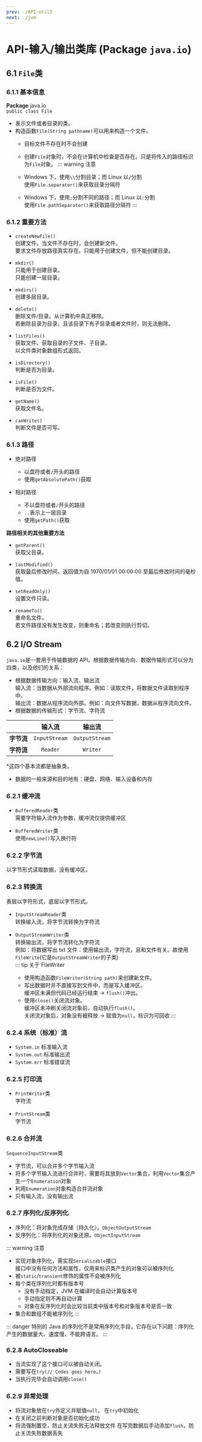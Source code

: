 ```yaml
---
prev: ./API-util3
next: ./jvm
---
```


# API-输入/输出类库 (Package `java.io`)
## 6.1 `File`类
### 6.1.1 基本信息  
**Package** java.io  
`public class File`  

+ 表示文件或者目录的类。  
+ 构造函数`File(String pathname)`可以用来构造一个文件。  
  + 目标文件不存在时不会创建
  + 创建`File`对象时，不会在计算机中检查是否存在。只是将传入的路径标识为`File`对象。
  ::: warning 注意
  + Windows 下，使用`\\`分割目录；而 Linux 以`/`分割  
	使用`File.separator()`来获取目录分隔符
	
  + Windows 下，使用`;`分割不同的路径；而 Linux 以`:`分割  
    使用`File.pathSeparator()`来获取路径分隔符
  :::

### 6.1.2 重要方法  
+ `createNewFile()`  
  创建文件。当文件不存在时，会创建新文件。  
  要求文件存放路径真实存在。只能用于创建文件，但不能创建目录。

+ `mkdir()`  
  只能用于创建目录。  
  只能创建一层目录。

+ `mkdirs()`  
  创建多层目录。

+ `delete()`  
  删除文件/目录。从计算机中真正移除。  
  若删除目录为目录，且该目录下有子目录或者文件时，则无法删除。

+ `listFiles()`  
  获取文件、获取目录的子文件、子目录。  
  以文件类对象数组形式返回。  

+ `isDirectory()`  
  判断是否为目录。  

+ `isFile()`  
  判断是否为文件。  

+ `getName()`  
  获取文件名。  

+ `canWrite()`  
  判断文件是否可写。  
### 6.1.3 路径
+ 绝对路径  
  + 以盘符或者`/`开头的路径  
  + 使用`getAbsolutePath()`获取

+ 相对路径  
  + 不以盘符或者`/`开头的路径
  + `..`表示上一层目录
  + 使用`getPath()`获取

**路径相关的其他重要方法**
+ `getParent()`  
  获取父目录。  

+ `lastModified()`  
  获取最后修改时间，返回值为自 1970/01/01 00:00:00 至最后修改时间的毫秒值。  

+ `setReadOnly()`  
  设置文件只读。  

+ `renameTo()`  
  重命名文件。  
  若文件路径没有发生改变，则重命名；若改变则执行剪切。

## 6.2 I/O Stream
`java.io`是一套用于传输数据的 API。根据数据传输方向、数据传输形式可以分为四类，以及他们的关系：  
+ 根据数据传输方向：输入流、输出流    
  输入流：当数据从外部流向程序。例如：读取文件，将数据文件读取到程序中。  
  输出流：数据从程序流向外部。例如：向文件写数据，数据从程序流向文件。
+ 根据数据的传输形式：字节流、字符流  

||输入流|输出流|
|:--:|:--:|:--:|
|**字节流**|`InputStream`|`OutputStream`|
|**字符流**|`Reader`|`Writer`|  
*这四个基本流都是抽象类。  

+ 数据的一般来源和目的地有：硬盘、网络、输入设备和内存  

### 6.2.1 缓冲流
+ `BufferedReader`类  
  需要字符输入流作为参数，缓冲流仅提供缓冲区

+ `BufferedWriter`类  
  使用`newLine()`写入换行符

### 6.2.2 字节流
以字节形式读取数据，没有缓冲区。

### 6.2.3 转换流
表层以字符形式，底层以字节形式。  

+ `InputStreamReader`类  
  转换输入流，将字节流转换为字符流  

+ `OutputStreamWriter`类  
  转换输出流，将字节流转化为字符流  
  例如：将数据写出 txt 文件：使用输出流，字符流，且和文件有关。故使用`FileWrite`(它是`OutputStreamWriter`的子类)  
  ::: tip 关于 FileWriter
  + 使用构造函数`FileWriter(String path)`来创建新文件。
  + 写出数据时并不直接写到文件中，而是写入缓冲区。  
    缓冲区未满但代码已经运行结束 → `flush()`冲出。
  + 使用`close()`关闭流对象。  
		缓冲区未冲刷关闭流对象前，自动执行`flush()`。  
    关闭流对象后，对象没有被释放 → 赋值为`null`，标识为可回收
  :::

### 6.2.4 系统（标准）流
+ `System.in` 标准输入流
+ `System.out` 标准输出流
+ `System.err` 标准错误流

### 6.2.5 打印流
+ `PrintWriter`类  
  字符流

+ `PrintStream`类  
  字节流  

### 6.2.6 合并流
`SequenceInputStream`类  
+ 字节流，可以合并多个字节输入流
+ 将多个字节输入流进行合并时，需要将其放到`Vector`集合，利用`Vector`集合产生一个`Enumeration`对象
+ 利用`Enumeration`对象构造合并流对象
+ 只有输入流，没有输出流

### 6.2.7 序列化/反序列化
+ 序列化：将对象完成存储（持久化）。`ObjectOutputStream`
+ 反序列化：将序列化的对象还原。`ObjectInputStream`

::: warning 注意
+ 实现对象序列化，需实现`Serializable`接口  
  接口中没有任何方法和属性，仅用来标识类产生的对象可以被序列化  
+ 被`static`/`transient`修饰的属性不会被序列化  
+ 每个类在序列化时都有版本号  
	+ 没有手动指定，JVM 在编译时会自动计算版本号
	+ 手动指定则不再自动计算
  + 对象在反序列化时会比较当前类中版本号和对象版本号是否一致
+ 集合和数组不能被序列化
:::

::: danger 特别的
Java 的序列化不是常用序列化手段，它存在以下问题：序列化产生的数据量大、速度慢、不能跨语言。
:::

### 6.2.8 AutoCloseable
+ 当流实现了这个接口可以被自动关闭。
+ 需要写在`try(// Codes goes here…)`
+ 当执行完毕会自动调用`close()`

### 6.2.9 异常处理
+ 将流对象放在`try`外定义并赋值`null`， 在`try`中初始化
+ 在关闭之前判断对象是否初始化成功
+ 将流强制置空，防止关流失败无法释放文件
在写完数据后手动添加`flush`，防止关流失败数据丢失